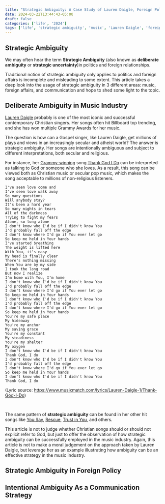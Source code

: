 ```yaml
---
title: "Strategic Ambiguity: A Case Study of Lauren Daigle, Foreign Policy, and Linguistics(Draft)"  
date: 2024-03-22T13:44:43-05:00  
draft: false  
categories: ['life', '2024']  
tags: ['life', 'strategic ambiguity', 'music', 'Lauren Daigle', 'foreign policy', 'linguistics', 'communication', 'strategy']  
---
```


## Strategic Ambiguity

We may often hear the term **Strategic Ambiguity** (also known as **deliberate ambiguity** or **strategic uncertainty**)in 
politics and foreign relationships.

Traditional notion of strategic ambiguity only applies to politics and foreign affairs is incomplete and misleading to 
some extent.  This article takes a deep look into the usage of strategic ambiguity in 3 different areas:  music,  foreign
affairs, and communication and hope to shed some light to the topic.

## Deliberate Ambiguity in Music Industry

[Lauren Daigle](https://en.wikipedia.org/wiki/Lauren_Daigle) probably is one of the most iconic and successful 
contemporary Christian singers.  Her songs often hit Billboard top trending, and she has won multiple Grammy Awards for her music.  

The question is how can a Gospel singer, like Lauren Daigle,  get millions of plays and views in an increasingly secular
and atheist world? The answer is strategic ambiguity.  Her songs are intentionally ambiguous and subject to different
interpretations,  both secular and religious.  

For instance,  her [Grammy-winning](https://www.grammy.com/artists/lauren-daigle/18968) song [Thank God I Do](https://www.youtube.com/watch?v=wfR6XLXRNy0) can be interpreted as talking to God or someone who she loves. 
As a result,  this song can be viewed both as Christian music or secular pop music,  which makes the song acceptable to
millions of non-religious listeners.


```shell
I've seen love come and
I've seen love walk away
So many questions
Will anybody stay?
It's been a hard year
So many nights in tears
All of the darkness
Trying to fight my fears
Alone, so long alone
I don't know who I'd be if I didn't know You
I'd probably fall off the edge
I don't know where I'd go if You ever let go
So keep me held in Your hands
I've started breathing
The weight is lifted here
With You, it's easy
My head is finally clear
There's nothing missing
When You are by my side
I took the long road
But now I realize
I'm home with You, I'm home
I don't know who I'd be if I didn't know You
I'd probably fall off the edge
I don't know where I'd go if You ever let go
So keep me held in Your hands
I don't know who I'd be if I didn't know You
I'd probably fall off the edge
I don't know where I'd go if You ever let go
So keep me held in Your hands
You're my safe place
My hideaway
You're my anchor
My saving grace
You're my constant
My steadiness
You're my shelter
My oxygen
I don't know who I'd be if I didn't know You
Thank God, I do
I don't know who I'd be if I didn't know You
I'd probably fall off the edge
I don't know where I'd go if You ever let go
So keep me held in Your hands
I don't know who I'd be if I didn't know You
Thank God, I do
```
(Lyric source:  https://www.musixmatch.com/lyrics/Lauren-Daigle-1/Thank-God-I-Do)

<br/>

The same pattern of **strategic ambiguity** can be found in her other hit songs like [You Say](https://www.youtube.com/watch?v=g_49NQI3XTQ),
[Rescue](https://www.youtube.com/watch?v=gYR0xP1j4PY), [Trust in You](https://www.youtube.com/watch?v=n_aVFVveJNs), and others. 

This article is not to judge whether Christian songs should or should not explicit refer to God,  but just to offer the
observation of how strategic ambiguity can be successfully employed in the music industry.  Again,  this article is not
to make a moral judgement on the approach taken by Lauren Daigle,  but leverage her as an example illustrating how ambiguity
can be an effective strategy in the music industry.


## Strategic Ambiguity in Foreign Policy

## Intentional Ambiguity As a Communication Strategy